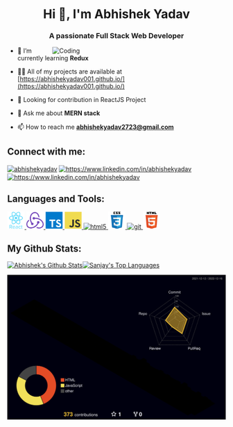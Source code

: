 
<h1 align="center">Hi 👋, I'm Abhishek Yadav</h1>
<h3 align="center">A passionate Full Stack Web Developer</h3>


<img align="right" alt="Coding" width="400" src="https://camo.githubusercontent.com/c1dcb74cc1c1835b1d716f5051499a2814c683c806b15f04b0eba492863703e9/68747470733a2f2f63646e2e6472696262626c652e636f6d2f75736572732f3733303730332f73637265656e73686f74732f363538313234332f6176656e746f2e676966"/>


- 🌱 I’m currently learning **Redux**

- 👨‍💻 All of my projects are available at [https://abhishekyadav001.github.io/](https://abhishekyadav001.github.io/)

- 👀 Looking for contribution in ReactJS Project

- 💬 Ask me about **MERN stack**

- 📫 How to reach me **abhishekyadav2723@gmail.com**


## Connect with me:

<p align="left">
<a href="https://twitter.com/abhishekyadav68" target="blank"><img align="center" src="https://raw.githubusercontent.com/rahuldkjain/github-profile-readme-generator/master/src/images/icons/Social/twitter.svg" alt="abhishekyadav" height="30" width="40" /></a>
<a href="https://www.linkedin.com/in/abhishek-yadav-17b9ba23a/" target="blank"><img align="center" src="https://raw.githubusercontent.com/rahuldkjain/github-profile-readme-generator/master/src/images/icons/Social/linked-in-alt.svg" alt="https://www.linkedin.com/in/abhishekyadav" height="30" width="40" /></a>
  <a href="https://abhishekyadav001.github.io/" target="blank"><img align="center" src="https://user-images.githubusercontent.com/103635175/192428903-a9a77a8c-371b-478b-9730-ccf3312cf517.png" alt="https://www.linkedin.com/in/abhishekyadav" height="30" width="40" /></a>
</p>


## Languages and Tools:
<p align="left">
  <a href="https://reactjs.org/" target="_blank" rel="noreferrer">
    <img
      src="https://raw.githubusercontent.com/devicons/devicon/master/icons/react/react-original-wordmark.svg"
      alt="react"
      width="40"
      height="40"
    />
  </a>
  <a href="https://redux.js.org" target="_blank" rel="noreferrer">
    <img
      src="https://raw.githubusercontent.com/devicons/devicon/master/icons/redux/redux-original.svg"
      alt="redux"
      width="40"
      height="40"
    />
  </a>
   <a href="https://www.typescriptlang.org/" target="_blank" rel="noreferrer"> 
    <img src="https://raw.githubusercontent.com/devicons/devicon/master/icons/typescript/typescript-original.svg" alt="typescript" width="40" height="40"/>  
  </a>
  <a
    href="https://developer.mozilla.org/en-US/docs/Web/JavaScript"
    target="_blank"
    rel="noreferrer"
  >
    <img
      src="https://raw.githubusercontent.com/devicons/devicon/master/icons/javascript/javascript-original.svg"
      alt="javascript"
      width="40"
      height="40"
    />
  </a>
  <a href="https://chakra-ui.com/getting-started" target="_blank" rel="noreferrer">
    <img
      src="https://pbs.twimg.com/profile_images/1244925541448286208/rzylUjaf_400x400.jpg"
      alt="html5"
      width="40"
      height="40"
    />
  </a>
  <a href="https://www.w3schools.com/css/" target="_blank" rel="noreferrer">
    <img
      src="https://raw.githubusercontent.com/devicons/devicon/master/icons/css3/css3-original-wordmark.svg"
      alt="css3"
      width="40"
      height="40"
    />
  </a>
  <a href="https://git-scm.com/" target="_blank" rel="noreferrer">
    <img
      src="https://www.vectorlogo.zone/logos/git-scm/git-scm-icon.svg"
      alt="git"
      width="40"
      height="40"
    />
  </a>
  <a href="https://www.w3.org/html/" target="_blank" rel="noreferrer">
    <img
      src="https://raw.githubusercontent.com/devicons/devicon/master/icons/html5/html5-original-wordmark.svg"
      alt="html5"
      width="40"
      height="40"
    />
  </a>
  

 
</p>

## My Github Stats:

<a href="https://github.com/abhishekyadav001/github-readme-stats"><img alt="Abhishek's Github Stats" src="https://github-readme-stats.vercel.app/api?username=abhishekyadav001&show_icons=true&count_private=true&theme=react&hide_border=true&bg_color=0D1117" /></a><a href="https://github.com/abhishekyadav001/github-readme-stats"><img alt="Sanjay's Top Languages" src="https://github-readme-stats.vercel.app/api/top-langs/?username=abhishekyadav001&langs_count=8&count_private=true&layout=compact&theme=react&hide_border=true&bg_color=0D1117" /></a>
  <br/>  

![](./profile-3d-contrib/profile-night-rainbow.svg)


